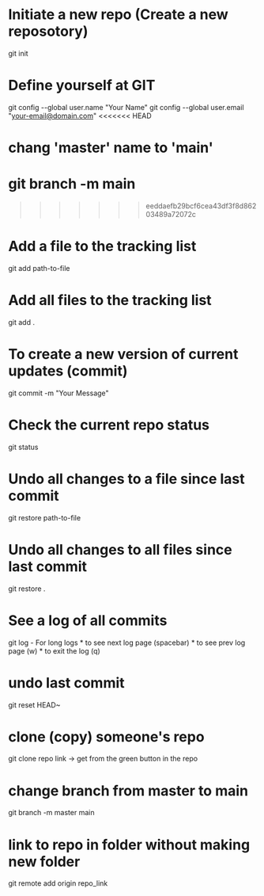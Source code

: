 # Initiate a new repo (Create a new reposotory)
git init

# Define yourself at GIT
git config --global user.name "Your Name"
git config --global user.email "your-email@domain.com"
<<<<<<< HEAD
# chang 'master' name to 'main'
git branch -m main
=======
>>>>>>> eeddaefb29bcf6cea43df3f8d86203489a72072c

# Add a file to the tracking list
git add path-to-file

# Add all files to the tracking list
git add .

# To create a new version of current updates (commit)
git commit -m "Your Message"

# Check the current repo status
git status

# Undo all changes to a file since last commit
git restore path-to-file

# Undo all changes to all files since last commit
git restore .

# See a log of all commits
git log
    - For long logs
        * to see next log page (spacebar)
        * to see prev log page (w)
        * to exit the log (q)

# undo last commit
git reset HEAD~

# clone (copy) someone's repo
git clone repo link -> get from the green button in the repo
# change branch from master to main
git branch -m master main
# link to repo in folder without making new folder
git remote add origin repo_link




